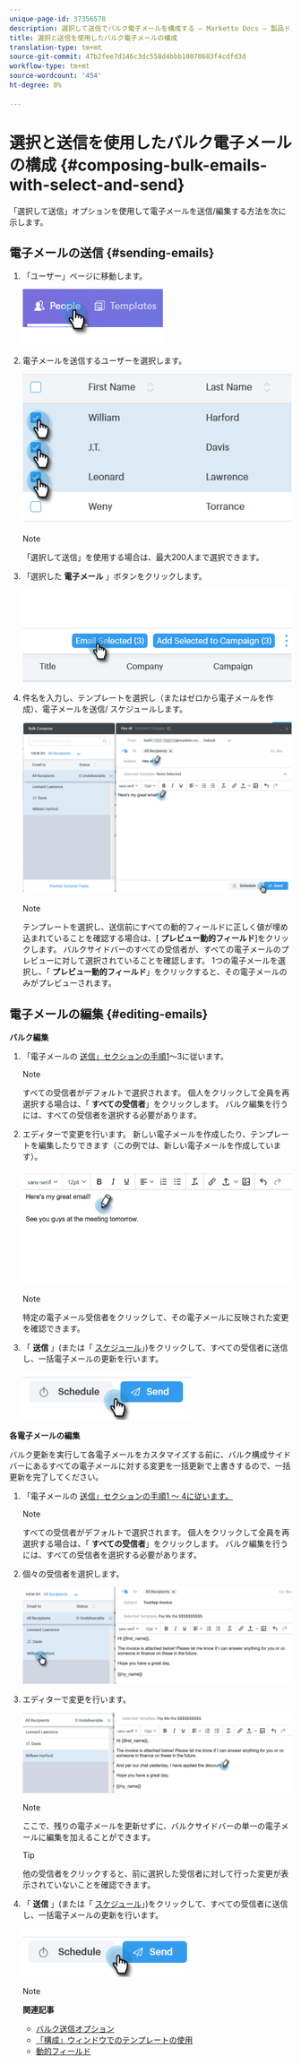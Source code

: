 ```yaml
---
unique-page-id: 37356578
description: 選択して送信でバルク電子メールを構成する — Marketto Docs — 製品ドキュメント
title: 選択と送信を使用したバルク電子メールの構成
translation-type: tm+mt
source-git-commit: 47b2fee7d146c3dc558d4bbb10070683f4cdfd3d
workflow-type: tm+mt
source-wordcount: '454'
ht-degree: 0%

---
```



# 選択と送信を使用したバルク電子メールの構成 {#composing-bulk-emails-with-select-and-send}

「選択して送信」オプションを使用して電子メールを送信/編集する方法を次に示します。

## 電子メールの送信 {#sending-emails}

1. 「ユーザー」ページに移動します。

   ![](assets/one-2.png)

1. 電子メールを送信するユーザーを選択します。

   ![](assets/two-2.png)

   >[!NOTE]
   >
   >「選択して送信」を使用する場合は、最大200人まで選択できます。

1. 「選択した **電子メール** 」ボタンをクリックします。

   ![](assets/three-2.png)

1. 件名を入力し、テンプレートを選択し（またはゼロから電子メールを作成）、電子メールを送信/ [](http://docs.marketo.com/x/GAQ6Ag)スケジュールします。

   ![](assets/four-2.png)

   >[!NOTE]
   >
   >テンプレートを選択し、送信前にすべての動的フィールドに正しく値が埋め込まれていることを確認する場合は、[ **プレビュー動的フィールド**]をクリックします。 バルクサイドバーのすべての受信者が、すべての電子メールのプレビューに対して選択されていることを確認します。 1つの電子メールを選択し、「 **プレビュー動的フィールド**」をクリックすると、その電子メールのみがプレビューされます。

## 電子メールの編集 {#editing-emails}

**バルク編集**

1. 「電子メールの [送信」セクションの手順1](http://docs.marketo.com/display/DOCS/Composing+Bulk+Emails+with+Select+and+Send#ComposingBulkEmailswithSelectandSend-SendingEmails)～3に従います。

   >[!NOTE]
   >
   >すべての受信者がデフォルトで選択されます。 個人をクリックして全員を再選択する場合は、「 **すべての受信者**」をクリックします。 バルク編集を行うには、すべての受信者を選択する必要があります。

1. エディターで変更を行います。 新しい電子メールを作成したり、テンプレートを編集したりできます（この例では、新しい電子メールを作成しています）。

   ![](assets/bulk-three.png)

   >[!NOTE]
   >
   >特定の電子メール受信者をクリックして、その電子メールに反映された変更を確認できます。

1. 「 **送信** 」(または「 [スケジュール](http://docs.marketo.com/x/GAQ6Ag)」)をクリックして、すべての受信者に送信し、一括電子メールの更新を行います。

   ![](assets/bulk-four.png)

**各電子メールの編集**

バルク更新を実行して各電子メールをカスタマイズする前に、バルク構成サイドバーにあるすべての電子メールに対する変更を一括更新で上書きするので、一括更新を完了してください。

1. 「電子メールの [送信」セクションの手順1 ～ 4に従います。](http://docs.marketo.com/display/DOCS/Composing+Bulk+Emails+with+Select+and+Send#ComposingBulkEmailswithSelectandSend-SendingEmails)

   >[!NOTE]
   >
   >すべての受信者がデフォルトで選択されます。 個人をクリックして全員を再選択する場合は、「 **すべての受信者**」をクリックします。 バルク編集を行うには、すべての受信者を選択する必要があります。

1. 個々の受信者を選択します。

   ![](assets/each-two.png)

1. エディターで変更を行います。

   ![](assets/each-three.png)

   >[!NOTE]
   >
   >ここで、残りの電子メールを更新せずに、バルクサイドバーの単一の電子メールに編集を加えることができます。

   >[!TIP]
   >
   >他の受信者をクリックすると、前に選択した受信者に対して行った変更が表示されていないことを確認できます。

1. 「 **送信** 」(または「 [スケジュール](http://docs.marketo.com/x/GAQ6Ag)」)をクリックして、すべての受信者に送信し、一括電子メールの更新を行います。

   ![](assets/each-four.png)

   >[!NOTE]
   >
   >**関連記事**
   >
   >    
   >    
   >    * [バルク送信オプション](http://docs.marketo.com/x/HwQ6Ag)
   >    * [「構成」ウィンドウでのテンプレートの使用](http://docs.marketo.com/x/MQQ6Ag)
   >    * [動的フィールド](http://docs.marketo.com/x/wwDb)


